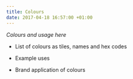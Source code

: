 ```yaml
---
title: Colours
date: 2017-04-18 16:57:00 +01:00
---
```


*Colours and usage here*

* List of colours as tiles, names and hex codes

* Example uses

* Brand application of colours